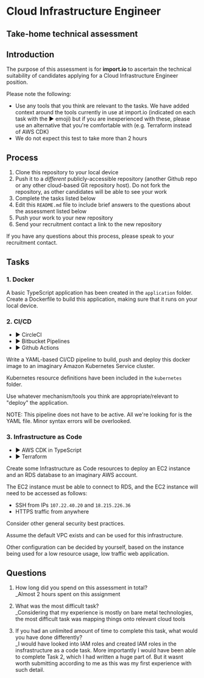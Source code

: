 # Cloud Infrastructure Engineer
## Take-home technical assessment

## Introduction
The purpose of this assessment is for **import.io** to ascertain the technical suitability of candidates applying for a Cloud Infrastructure Engineer position.

Please note the following:

 - Use any tools that you think are relevant to the tasks. We have added context around the tools currently in use at import.io (indicated on each task with the :arrow_forward: emoji) but if you are inexperienced with these, please use an alternative that you're comfortable with (e.g. Terraform instead of AWS CDK)
 - We do not expect this test to take more than 2 hours

## Process

 1. Clone this repository to your local device
 2. Push it to a *different* publicly-accessible repository (another Github repo or any other cloud-based Git repository host). Do not fork the repository, as other candidates will be able to see your work
 3. Complete the tasks listed below
 4. Edit this `README.md` file to include brief answers to the questions about the assessment listed below
 5. Push your work to your new repository
 6. Send your recruitment contact a link to the new repository

If you have any questions about this process, please speak to your recruitment contact.

## Tasks

### 1. Docker
A basic TypeScript application has been created in the `application` folder. Create a Dockerfile to build this application, making sure that it runs on your local device.

### 2. CI/CD
 - :arrow_forward: CircleCI
 - :arrow_forward: Bitbucket Pipelines
 - :arrow_forward: Github Actions

Write a YAML-based CI/CD pipeline to build, push and deploy this docker image to an imaginary Amazon Kubernetes Service cluster.

Kubernetes resource definitions have been included in the `kubernetes` folder.

Use whatever mechanism/tools you think are appropriate/relevant to "deploy" the application.

NOTE: This pipeline does not have to be active. All we're looking for is the YAML file. Minor syntax errors will be overlooked.

### 3. Infrastructure as Code
 - :arrow_forward: AWS CDK in TypeScript
 - :arrow_forward: Terraform

Create some Infrastructure as Code resources to deploy an EC2 instance and an RDS database to an imaginary AWS account.

The EC2 instance must be able to connect to RDS, and the EC2 instance will need to be accessed as follows:
 - SSH from IPs `107.22.40.20` and `18.215.226.36`
 - HTTPS traffic from anywhere

Consider other general security best practices.

Assume the default VPC exists and can be used for this infrastructure.

Other configuration can be decided by yourself, based on the instance being used for a low resource usage, low traffic web application.

## Questions

 1. How long did you spend on this assessment in total?\
 _Almost 2 hours spent on this assignment

 2. What was the most difficult task?\
 _Considering that my experience is mostly on bare metal technologies, the most difficult task was mapping things onto relevant cloud tools

 3. If you had an unlimited amount of time to complete this task, what would you have done differently?\
 _I would have looked into IAM roles and created IAM roles in the insfrastructure as a code task. More importantly I would have been able to complete Task 2, which I had written a huge part of. But it wasnt worth submitting according to me as this was my first experience with such detail. 

